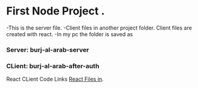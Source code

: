 # First Node Project .
-This is the server file.
-Client files in another project folder. Client files are created with react.
-In my pc the folder is saved as 
### Server: burj-al-arab-server
### CLient: burj-al-arab-after-auth
React CLient Code Links [React Files in](https://github.com/appsmakerbd/burj-al-arab-client-by-react.git).
